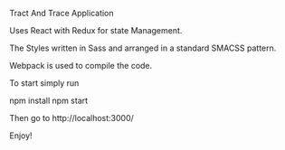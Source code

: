 Tract And Trace Application

Uses React with Redux for state Management.

The Styles written in Sass and arranged in a standard SMACSS pattern.

Webpack is used to compile the code.

To start simply run

npm install
npm start

 Then go to http://localhost:3000/

 Enjoy!
